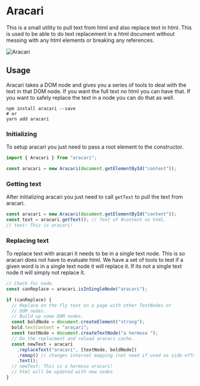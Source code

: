 # Aracari

This is a small utility to pull text from html and also replace text in html. This is used to be able to do text replacement in a html document without messing with any html elements or breaking any references.

![Aracari](https://media-cdn.tripadvisor.com/media/photo-s/0a/66/06/43/fiery-billed-aracari.jpg)

## Usage

Aracari takes a DOM node and gives you a series of tools to deal with the text in that DOM node. If you want the full text no html you can have that. If you want to safely replace the text in a node you can do that as well.

```shell
npm install aracari --save
# or
yarn add aracari
```

### Initializing

To setup aracari you just need to pass a root element to the constructor.

```typescript
import { Aracari } from "aracari";

const aracari = new Aracari(document.getElementById("content"));
```

### Getting text

After initializing aracari you just need to call `getText` to pull the text from
aracari.

```typescript
const aracari = new Aracari(document.getElementById("content"));
const text = aracari.getText(); // Text of #content no html.
// text: This is aracari!
```

### Replacing text

To replace text with aracari it needs to be in a single text node. This is so aracari does not have to evaluate html. We have a set of tools to test if a given word is in a single text node it will replace it. If its not a single text node it will simply not replace it.

```typescript
// Check for node.
const canReplace = aracari.isInSingleNode("aracari");

if (canReplace) {
  // Replace on the fly text on a page with other TextNodes or
  // DOM nodes.
  // Build up some DOM nodes.
  const boldNode = document.createElement("strong");
  bold.textContent = "araçari";
  const textNode = document.createTextNode("a hermosa ");
  // Do the replacment and reload aracari cache.
  const newText = aracari
    .replaceText("aracari", [textNode, boldNode])
    .remap() // changes internal mapping (not need if used as side effect)
    .text();
  // newText: This is a hermosa aracari!
  // html will be updated with new nodes
}
```
